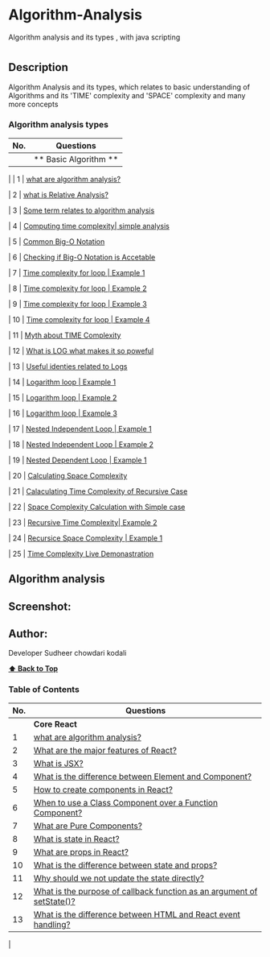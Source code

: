 # Algorithm-Analysis
Algorithm analysis and its types , with java scripting
# 

## Description
<p> Algorithm Analysis and its types, which relates to basic understanding of Algorithms and its 'TIME' complexity and 'SPACE' complexity and many more concepts </p>



<!--## Tech-stack
<p> Project is done entirely with Javascript </p>-->

### Algorithm analysis types

| No. | Questions                                                                                                                                                  |
| --- | -------------------------------------------------------------------------------------------------------------------------------------------------------------------------------------------------------------------------------- |
|     | ** Basic Algorithm **  
|
| 1   |  [what are algorithm analysis?](#what-are-Algorithm-analysis)

| 2   | [what is Relative Analysis?](#what-is-Relative-analysis)

| 3   | [Some term relates to algorithm analysis](#Some-term-relate-to-algorithm-analysis)

| 4   | [Computing time complexity| simple analysis](#Computing-time-complexity|simple-analysis)


| 5   | [Common Big-O Notation](#Common-Big-O-Notation)


| 6   | [Checking if Big-O Notation is Accetable](#Checking-if-Big-O-Notation-is-Accetable)

| 7   | [Time complexity for loop | Example 1 ](#Time-complexity-for-loop-|-Example-1 )

| 8   | [Time complexity for loop | Example 2 ](#Time-complexity-for-loop-|-Example-2 )

| 9   | [Time complexity for loop | Example 3 ](#Time-complexity-for-loop-|-Example-3 )

| 10  | [Time complexity for loop | Example 4 ](#Time-complexity-for-loop-|-Example-4 )

| 11  | [Myth about TIME Complexity](#Myth-about-TIME-Complexity)

| 12  | [What is LOG what makes it so poweful](#[What-is-LOG-what-makes-it-so-poweful)
          
| 13  | [Useful identies related to Logs](#Useful-identies-related-to-Logs)        

| 14  | [Logarithm loop | Example 1](#Logarithm-loop-|-Example-1)

| 15  | [Logarithm loop | Example 2](#)

| 16  | [Logarithm loop | Example 3](#)

| 17  | [Nested Independent Loop | Example 1](#)

| 18  | [Nested Independent Loop | Example 2](#)

| 19  | [Nested Dependent Loop | Example 1](#)

| 20  | [Calculating Space Complexity](#)

| 21  | [Calaculating Time Complexity of Recursive Case](#)

| 22  | [Space Complexity Calculation with Simple case](#)

| 23  | [Recursive Time Complexity| Example 2](#)

| 24  | [Recursice Space Complexity | Example 1](#)

| 25  | [Time Complexity Live Demonastration](#)



 ## Algorithm analysis

<!--<ol>
                <li> what is Algorithm Analysis </li>
                <li> what is Relative Analysis</li>
                <li> Some term relates to algorithm analysis </li>
                <li> Computing time complexity| Simple Example1 </li>
                <li> Common Big-O Notation</li>
                <li> Checking if Big-O Notation is Accetable </li>  
                <li> Time complexity for Loop | Example 1 </li>
                <li> Time complexity for Loop | Example 2 </li>
                <li> Time complexity for Loop | Example 3 </li>
                <li> Time complexity for Loop | Example 4 </li>
                <li> Myth about TIME Complexity </li>
                <li> What is LOG what makes it so Powerful </li>
                <li> Useful Identities related to logs </li>
                <li> Logarithm loop | Example1 </li>
                <li> Logarithm loop | Example2 </li>
                <li> Logarithm loop | Example3 </li>
                <li> Nexted Independent Loop | Example 1 </li>
                <li> Nexted Independent Loop | Example 2 </li>
                <li> Nexted Dependent Loop | Example 1 </li>
                <li> calculating space complexity </li>
                <li> calculating time complexity of recrusive cases</li>
                <li> space complexity calculation simple case</li>
                <li> Recursive Time Complexity | Example 2 </li>
                <li> Recursive Space Complexity | Example 2 </li>
                <li> Time complexity Live Demonistration </li>
</ol>-->


## Screenshot:

<!--![Image of TREX GAME](./trex.png)-->

## Author:

Developer Sudheer chowdari kodali

  **[⬆ Back to Top](#Algorithm-analysis-types)**






  ### Table of Contents

| No. | Questions                                                                                                                                                  |
| --- | -------------------------------------------------------------------------------------------------------------------------------------------------------------------------------------------------------------------------------- |
|     | **Core React**                                                                                                                                             |
| 1   | [what are algorithm analysis?](#)                                                                                                                          |                                                                      
| 2   | [What are the major features of React?](#what-are-the-major-features-of-react)                                                                             |                                                                      
| 3   | [What is JSX?](#what-is-jsx)                                                                                                                               |                                                                    
| 4   | [What is the difference between Element and Component?](#what-is-the-difference-between-element-and-component)                                             |                                                                      
| 5   | [How to create components in React?](#how-to-create-components-in-react)                                                                                   |                                                                      
| 6   | [When to use a Class Component over a Function Component?](#when-to-use-a-class-component-over-a-function-component)                                       |                                                                      
| 7   | [What are Pure Components?](#what-are-pure-components)                                                                                                     |                                                                      
| 8   | [What is state in React?](#what-is-state-in-react)                                                                                                         |                                                                      
| 9   | [What are props in React?](#what-are-props-in-react)                                                                                                       |                                                                     
| 10  | [What is the difference between state and props?](#what-is-the-difference-between-state-and-props)                                                         |                                                                      
| 11  | [Why should we not update the state directly?](#why-should-we-not-update-the-state-directly)                                                               |                                                                      
| 12  | [What is the purpose of callback function as an argument of setState()?](#what-is-the-purpose-of-callback-function-as-an-argument-of-setstate)             |                                                                     
| 13  | [What is the difference between HTML and React event handling?](#what-is-the-difference-between-html-and-react-event-handling)                             |                                                                    
  |
